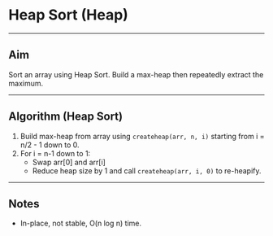 # Heap Sort (Heap)

---

## Aim
Sort an array using Heap Sort. Build a max-heap then repeatedly extract the maximum.

---

## Algorithm (Heap Sort)
1. Build max-heap from array using `createheap(arr, n, i)` starting from i = n/2 - 1 down to 0.
2. For i = n-1 down to 1:
   - Swap arr[0] and arr[i]
   - Reduce heap size by 1 and call `createheap(arr, i, 0)` to re-heapify.

---

## Notes
- In-place, not stable, O(n log n) time.
